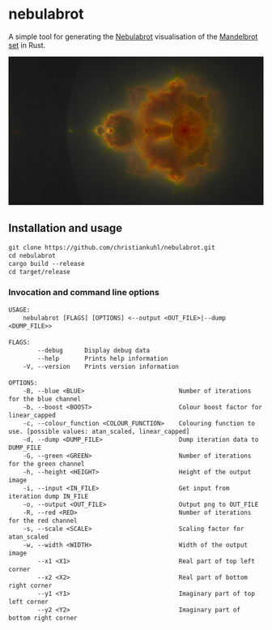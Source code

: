 # nebulabrot

A simple tool for generating the [Nebulabrot](https://en.wikipedia.org/wiki/Buddhabrot) visualisation of the [Mandelbrot set](https://en.wikipedia.org/wiki/Mandelbrot_set) in Rust.

![Nebulabrot visualisation](https://github.com/christiankuhl/nebulabrot/raw/master/nebulabrot.png "nebulabrot")

## Installation and usage

```
git clone https://github.com/christiankuhl/nebulabrot.git
cd nebulabrot
cargo build --release
cd target/release
```

### Invocation and command line options

```
USAGE:
    nebulabrot [FLAGS] [OPTIONS] <--output <OUT_FILE>|--dump <DUMP_FILE>>

FLAGS:
        --debug      Display debug data
        --help       Prints help information
    -V, --version    Prints version information

OPTIONS:
    -B, --blue <BLUE>                          Number of iterations for the blue channel
    -b, --boost <BOOST>                        Colour boost factor for linear_capped
    -c, --colour_function <COLOUR_FUNCTION>    Colouring function to use. [possible values: atan_scaled, linear_capped]
    -d, --dump <DUMP_FILE>                     Dump iteration data to DUMP_FILE
    -G, --green <GREEN>                        Number of iterations for the green channel
    -h, --height <HEIGHT>                      Height of the output image
    -i, --input <IN_FILE>                      Get input from iteration dump IN_FILE
    -o, --output <OUT_FILE>                    Output png to OUT_FILE
    -R, --red <RED>                            Number of iterations for the red channel
    -s, --scale <SCALE>                        Scaling factor for atan_scaled
    -w, --width <WIDTH>                        Width of the output image
        --x1 <X1>                              Real part of top left corner
        --x2 <X2>                              Real part of bottom right corner
        --y1 <Y1>                              Imaginary part of top left corner
        --y2 <Y2>                              Imaginary part of bottom right corner
```
